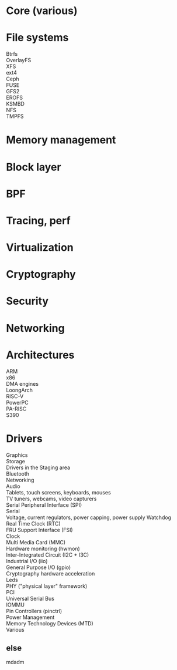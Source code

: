 # Core (various)
# File systems
Btrfs  
OverlayFS  
XFS  
ext4  
Ceph  
FUSE  
GFS2  
EROFS  
KSMBD  
NFS  
TMPFS  
# Memory management
# Block layer
# BPF
# Tracing, perf
# Virtualization
# Cryptography
# Security
# Networking
# Architectures
ARM  
x86  
DMA engines  
LoongArch  
RISC-V  
PowerPC  
PA-RISC  
S390  
# Drivers  
Graphics  
Storage  
Drivers in the Staging area  
Bluetooth  
Networking  
Audio  
Tablets, touch screens, keyboards, mouses  
TV tuners, webcams, video capturers  
Serial Peripheral Interface (SPI)  
Serial  
Voltage, current regulators, power capping, power supply
Watchdog  
Real Time Clock (RTC)  
FRU Support Interface (FSI)  
Clock  
Multi Media Card (MMC)  
Hardware monitoring (hwmon)  
Inter-Integrated Circuit (I2C + I3C)  
Industrial I/O (iio)  
General Purpose I/O (gpio)  
Cryptography hardware acceleration  
Leds  
PHY ("physical layer" framework)  
PCI  
Universal Serial Bus  
IOMMU  
Pin Controllers (pinctrl)  
Power Management  
Memory Technology Devices (MTD)  
Various  
## else
mdadm